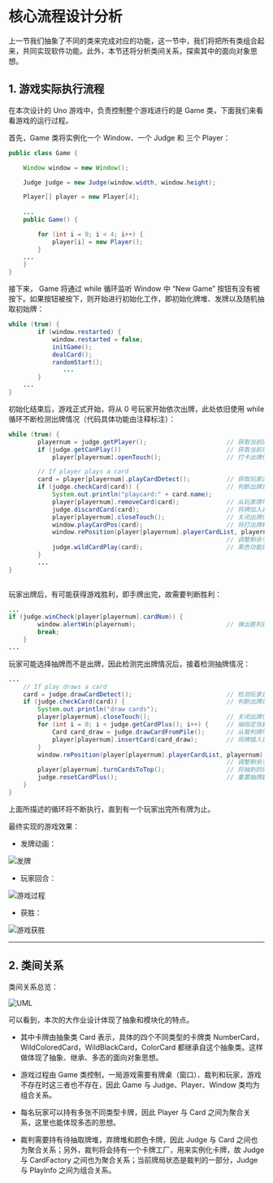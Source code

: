 # 核心流程设计分析

上一节我们抽象了不同的类来完成对应的功能，这一节中，我们将把所有类组合起来，共同实现软件功能。此外，本节还将分析类间关系，探索其中的面向对象思想。

## 1. 游戏实际执行流程

在本次设计的 Uno 游戏中，负责控制整个游戏进行的是 Game 类，下面我们来看看游戏的运行过程。

首先，Game 类将实例化一个 Window、一个 Judge 和 三个 Player：

```java
public class Game {

	Window window = new Window();

	Judge judge = new Judge(window.width, window.height);

	Player[] player = new Player[4];
    
    ...
    public Game() {

		for (int i = 0; i < 4; i++) {
			player[i] = new Player();
		}
    ...
    }
}
```

接下来， Game 将通过 while 循环监听 Window 中 “New Game” 按钮有没有被按下。如果按钮被按下，则开始进行初始化工作，即初始化牌堆、发牌以及随机抽取初始牌：

```java
while (true) {
		if (window.restarted) {
			window.restarted = false;
			initGame();
			dealCard();
			randomStart();
               ...
        }
    ...
}
```

初始化结束后，游戏正式开始，将从 0 号玩家开始依次出牌，此处依旧使用 while 循环不断检测出牌情况（代码具体功能由注释标注）：

```java
while (true) {
		playernum = judge.getPlayer(); 						// 获取当前回合玩家号
		if (judge.getCanPlay())        						// 获取当前玩家能否出牌
			player[playernum].openTouch();					// 打卡出牌使能

		// If player plays a card
		card = player[playernum].playCardDetect();			// 获取玩家出的牌
		if (judge.checkCard(card)) {						// 判断出牌是否符合规则
			System.out.println("playcard:" + card.name);	
			player[playernum].removeCard(card);				// 从玩家牌堆中删去牌
			judge.discardCard(card);						// 将牌加入弃牌堆
			player[playernum].closeTouch();					// 关闭出牌使能
			window.playCardPos(card);						// 将打出牌移动到牌桌弃牌区
			window.rePosition(player[playernum].playerCardList, playernum);
															// 调整剩余手牌的位置
			judge.wildCardPlay(card);						// 黑色功能牌：改变跟牌颜色
		}
		...
}
				
```

玩家出牌后，有可能获得游戏胜利，即手牌出完，故需要判断胜利：

```java
...
if (judge.winCheck(player[playernum].cardNum)) {
		window.alertWin(playernum);							// 弹出胜利提示窗口
		break;
	}
...
```

玩家可能选择抽牌而不是出牌，因此检测完出牌情况后，接着检测抽牌情况：

```java
...	
	// If play draws a card
	card = judge.drawCardDetect();							// 检测玩家是否抽牌
	if (judge.checkCard(card)) {							// 判断出牌是否符合规则，此处因为是																  抽牌，一定符合规则，这个函数的作																 用仅仅是切换玩家
		System.out.println("draw cards");					
		player[playernum].closeTouch();						// 关闭出牌使能
		for (int i = 0; i < judge.getCardPlus(); i++) {		// 抽指定张数的牌，数量可能被上一个																  玩家出的功能牌改变
			Card card_draw = judge.drawCardFromPile();		// 从裁判牌堆中抽出一张牌
			player[playernum].insertCard(card_draw);		// 将牌插入玩家牌堆
		}
		window.rePosition(player[playernum].playerCardList, playernum);
															// 调整剩余手牌的位置
		player[playernum].turnCardsToTop();					// 将抽到的牌翻到正面
		judge.resetCardPlus();								// 重置抽牌数量为 1
	}
}
```

上面所描述的循环将不断执行，直到有一个玩家出完所有牌为止。

最终实现的游戏效果：

* 发牌动画：

![发牌](D:\NutShell\Object_Oriented\UCAS-OOP\Docs\发牌.png)

* 玩家回合：

![游戏过程](D:\NutShell\Object_Oriented\UCAS-OOP\Docs\游戏过程.png)

* 获胜：

![游戏获胜](D:\NutShell\Object_Oriented\UCAS-OOP\Docs\游戏获胜.png)

***

## 2. 类间关系

类间关系总览：

![UML](D:\NutShell\Object_Oriented\UCAS-OOP\Docs\UML.png)

可以看到，本次的大作业设计体现了抽象和模块化的特点。

* 其中卡牌由抽象类 Card 表示，具体的四个不同类型的卡牌类 NumberCard，WildColoredCard，WildBlackCard，ColorCard 都继承自这个抽象类。这样做体现了抽象、继承、多态的面向对象思想。

* 游戏过程由 Game 类控制，一局游戏需要有牌桌（窗口）、裁判和玩家，游戏不存在时这三者也不存在，因此 Game 与 Judge、Player、Window 类均为组合关系。

* 每名玩家可以持有多张不同类型卡牌，因此 Player 与 Card 之间为聚合关系，这里也能体现多态的思想。
* 裁判需要持有待抽取牌堆，弃牌堆和颜色卡牌，因此 Judge 与 Card 之间也为聚合关系；另外，裁判将会持有一个卡牌工厂，用来实例化卡牌，故 Judge 与 CardFactory 之间也为聚合关系；当前牌局状态是裁判的一部分，Judge 与 PlayInfo 之间为组合关系。

